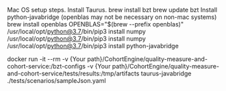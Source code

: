 Mac OS setup steps.
Install Taurus.
    brew install bzt
    brew update bzt
Install python-javabridge (openblas may not be necessary on non-mac systems)
    brew install openblas
    OPENBLAS="$(brew --prefix openblas)" /usr/local/opt/python@3.7/bin/pip3 install numpy
    /usr/local/opt/python@3.7/bin/pip3 install numpy
    /usr/local/opt/python@3.7/bin/pip3 install python-javabridge



docker run -it --rm -v {Your path}/CohortEngine/quality-measure-and-cohort-service:/bzt-configs -v {Your path}/CohortEngine/quality-measure-and-cohort-service/tests/results:/tmp/artifacts taurus-javabridge ./tests/scenarios/sampleJson.yaml